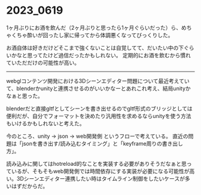 # 2023_0619

1ヶ月ぶりにお酒を飲んだ（2ヶ月ぶりと思ったら1ヶ月ぐらいだった）ら、めちゃくちゃ酔いが回ったし家に帰ってから体調悪くなってびっくりした。

お酒自体は好きだけどそこまで強くないことは自覚してて、だいたい中の下ぐらいかなと思ってたけど過信だったかもしれない。 定期的にお酒を飲むから慣れていただだけの可能性が高い。

---

webglコンテンツ開発における3Dシーンエディター問題について最近考えていて、blenderかunityと連携させるのがいいかなーとあれこれ考え、結局unityかなぁと思った。

blenderだと直接gltfとしてシーンを書き出せるのでgltf形式のブリッジとしては便利だが、自分でフォーマットを決めたり汎用性を求めるならunityを使う方法もいけるかもしれないと考えた。

今のところ、unity -> json -> web開発側 というフローで考えている。 直近の問題は「jsonを書き出す/読み込むタイミング」と「keyframe周りの書き出し方」。

読み込みに関してはhotreload的なことを実装する必要がありそうだなぁと思っているが、そもそもweb開発側では時間依存にする実装が必要になる可能性が高い。3Dシーンエディター連携したい時はタイムライン制御をしたいケースが多いはずだからだ。